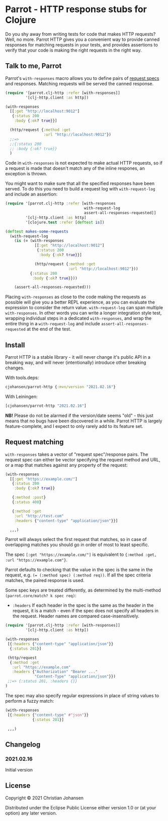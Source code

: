 # Parrot - HTTP response stubs for Clojure

Do you shy away from writing tests for code that makes HTTP requests? Well, no
more. Parrot HTTP gives you a convenient way to provide canned responses for
matching requests in your tests, and provides assertions to verify that your
code is making the right requests in the right way.

## Talk to me, Parrot

Parrot's `with-responses` macro allows you to define pairs of [request
specs](#specs) and responses. Matching requests will be served the canned
response.

```clj
(require '[parrot.clj-http :refer [with-responses]]
         '[clj-http.client :as http])

(with-responses
  [[:get "http://localhost:9012"]
   {:status 200
    :body {:ok? true}}]

  (http/request {:method :get
                 :url "http://localhost:9012"})
  ;;=>
  ;;{:status 200
  ;; :body {:ok? true}}
  )
```

Code in `with-responses` is not expected to make actual HTTP requests, so if a
request is made that doesn't match any of the inline respones, an exception is
thrown.

You might want to make sure that all the specified responses have been served.
To do this you need to build a request log with `with-request-log` and include
an assertion:

```clj
(require '[parrot.clj-http :refer [with-responses
                                   with-request-log
                                   assert-all-responses-requested]]
         '[clj-http.client :as http]
         '[clojure.test :refer [deftest is])

(deftest makes-some-requests
  (with-request-log
    (is (= (with-responses
             [[:get "http://localhost:9012"]
              {:status 200
               :body {:ok? true}}]

             (http/request {:method :get
                            :url "http://localhost:9012"}))
           {:status 200
            :body {:ok? true}}))

    (assert-all-responses-requested)))
```

Placing `with-responses` as close to the code making the requests as possible
will give you a better REPL experience, as you can evaluate the expression to
consider the return value. `with-request-log` can span multiple
`with-responses`. In other words you can write a longer integration style test,
wrapping individual steps in a dedicated `with-responses`, and wrap the entire
thing in a `with-request-log` and include `assert-all-responses-requested` at
the end of the test.

## Install

Parrot HTTP is a stable library - it will never change it's public API in a
breaking way, and will never (intentionally) introduce other breaking changes.

With tools.deps:

```clj
cjohansen/parrot-http {:mvn/version "2021.02.16"}
```

With Leiningen:

```clj
[cjohansen/parrot-http "2021.02.16"]
```

**NB!** Please do not be alarmed if the version/date seems "old" - this just
means that no bugs have been discovered in a while. Parrot HTTP is largely
feature-complete, and I expect to only rarely add to its feature set.

<a id="specs"></a>
## Request matching

`with-responses` takes a vector of "request spec"/response pairs. The request
spec can either be vector specifying the request method and URL, or a map that
matches against any property of the request:

```clj
(with-responses
  [[:get "https://example.com/"]
   {:status 200
    :body {:ok? true}}

   {:method :post}
   {:status 400}

   {:method :get
    :url "http://test.com"
    :headers {"content-type" "application/json"}}]

  ,,,)
```

Parrot will always select the first request that matches, so in case of
overlapping matches you should go in order of most to least specific.

The spec `[:get "https://example.com/"]` is equivalent to `{:method :get, :url
"https://example.com"}`.

Parrot defaults to checking that the value in the spec is the same in the
request, e.g. `(= (:method spec) (:method req))`. If all the spec criteria
matches, the paired response is used.

Some spec keys are treated differently, as determined by the multi-method
`(parrot.core/match? k spec req)`:

- `:headers` If each header in the spec is the same as the header in the
  request, it is a match - even if the spec does not specify all headers in the
  request. Header names are compared case-insensitively.

```clj
(require '[parrot.clj-http :refer [with-responses]]
         '[clj-http.client :as http])

(with-responses
 [{:headers {"content-type" "application/json"}}
  {:status 201}]

 (http/request
  {:method :get
   :url "https://example.com"
   :headers {"Authorization" "Bearer ..."
             "Content-Type" "application/json"}})
 ;;=> {:status 201, :headers {}}
)
```

The spec may also specify regular expressions in place of string values to
perform a fuzzy match:

```clj
(with-responses
 [{:headers {"content-type" #"json"}}
            {:status 201}]

 ,,,)
```

## Changelog

### 2021.02.16

Initial version

## License

Copyright © 2021 Christian Johansen

Distributed under the Eclipse Public License either version 1.0 or (at your
option) any later version.
